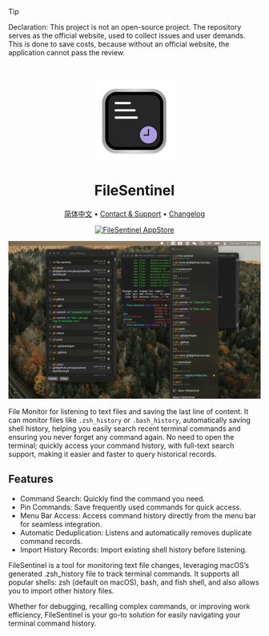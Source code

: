 <!--idoc:ignore:start-->
> [!TIP]
> Declaration: This project is not an open-source project. The repository serves as the official website, used to collect issues and user demands. This is done to save costs, because without an official website, the application cannot pass the review.
<!--idoc:ignore:end-->

<div align="center">
  <br />
  <br />
  <img src="./assets/logo.png" width="160" height="160">
  <h1>
    FileSentinel
  </h1>
  <!--rehype:style=border: 0;-->
  <p>
    <a href="./README.zh.md">简体中文</a> • 
    <a target="_blank" href="https://github.com/jaywcjlove/file-sentinel/issues/new?template=bug_report.yml">Contact & Support</a> • 
    <a href="https://github.com/jaywcjlove/file-sentinel/releases">Changelog</a>
  </p>
  <p>
    <a target="_blank" href="https://apps.apple.com/app/FileSentinel/6744690194" title="FileSentinel for macOS">
      <img alt="FileSentinel AppStore" src="https://jaywcjlove.github.io/sb/download/macos.svg" height="51">
    </a>
  </p>
</div>

![FileSentinel 1](./assets/screenshots-1.png)

File Monitor for listening to text files and saving the last line of content. It can monitor files like `.zsh_history` or `.bash_history`, automatically saving shell history, helping you easily search recent terminal commands and ensuring you never forget any command again. No need to open the terminal; quickly access your command history, with full-text search support, making it easier and faster to query historical records.

## Features

- Command Search: Quickly find the command you need.
- Pin Commands: Save frequently used commands for quick access.
- Menu Bar Access: Access command history directly from the menu bar for seamless integration.
- Automatic Deduplication: Listens and automatically removes duplicate command records.
- Import History Records: Import existing shell history before listening.

FileSentinel is a tool for monitoring text file changes, leveraging macOS’s generated .zsh_history file to track terminal commands. It supports all popular shells: zsh (default on macOS), bash, and fish shell, and also allows you to import other history files.

Whether for debugging, recalling complex commands, or improving work efficiency, FileSentinel is your go-to solution for easily navigating your terminal command history.

